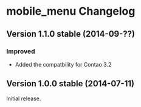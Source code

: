 mobile_menu Changelog
=====================

Version 1.1.0 stable (2014-09-??)
---------------------------------

### Improved
- Added the compatbility for Contao 3.2


Version 1.0.0 stable (2014-07-11)
---------------------------------

Initial release.